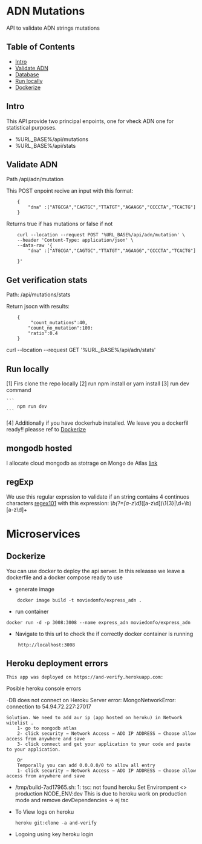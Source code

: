 
# ADN Mutations
 API to validate ADN strings mutations
## Table of Contents

- [Intro](#Intro)
- [Validate ADN](#Validate-ADN)
- [Database](#mongodb-hosted)
- [Run locally](#Run-locally)
- [Dockerize](#Dockerize)

## Intro

This API provide two principal enpoints, one for vheck ADN one for statistical purposes.

   
 - %URL_BASE%/api/mutations
 - %URL_BASE%/api/stats

## Validate ADN 

Path /api/adn/mutation

This POST enpoint recive an input with this format:
```
    {
        "dna" :["ATGCGA","CAGTGC","TTATGT","AGAAGG","CCCCTA","TCACTG"]
    }
```

Returns true if has mutations or false if not

```
    curl --location --request POST '%URL_BASE%/api/adn/mutation' \
    --header 'Content-Type: application/json' \
    --data-raw '{
        "dna" :["ATGCGA","CAGTGC","TTATGT","AGAAGG","CCCCTA","TCACTG"]

    }'
```

## Get verification stats 

Path:  /api/mutations/stats

Return jsocn with results:

```
    {
         "count_mutations":40, 
        "count_no_mutation":100: 
        "ratio":0.4
    }
```

 curl --location --request GET '%URL_BASE%/api/adn/stats'

## Run locally
  [1] Firs clone the repo locally
  [2] run npm install or yarn install
  [3] run dev command 

    ```
        npm run dev
    ```
  [4] Additionally if you have dockerhub installed. We leave you a dockerfil ready!! 
       pleasse ref to [Dockerize](#Dockerize)

 
## mongodb hosted

I allocate cloud mongodb as stotrage on Mongo de Atlas
     [link](https://cloud.mongodb.com/v2/630a921cca5d9915ccb37d0a#security/database/users)

## regExp 

 We use this regular exprssion to validate if an string contains 4 continuos characters
    [regex101](https://regex101.com/r/qA0aS0/1) with this expression:  *\b(?=[a-z\d]*([a-z\d])\1{3}|\d+\b)[a-z\d]+

# Microservices

## Dockerize

You can use docker to deploy the api server. In this releasse we leave a dockerfile and a docker compose ready to use


 * generate image
 
```
    docker image build -t moviedomfo/express_adn .
```

 * run container
 
```
docker run -d -p 3008:3008 --name express_adn moviedomfo/express_adn  
```

 * Navigate to this url to check the if correctly docker container is running 
    
        http://localhost:3008
        

## Heroku deployment errors
    This app was deployed on https://and-verify.herokuapp.com:

Posible heroku console errors 

-DB does not connect on Heroku Server
    error: MongoNetworkError: connection <monitor> to 54.94.72.227:27017

    Solution. We need to add aur ip (app hosted on heroku) in Network witelist . 
        1- go to mongodb atlas
        2- click security → Network Access → ADD IP ADDRESS → Choose allow access from anywhere and save
        3- click connect and get your application to your code and paste to your application.

        Or
        Temporally you can add 0.0.0.0/0 to allow all entry
        1- click security → Network Access → ADD IP ADDRESS → Choose allow access from anywhere and save

- /tmp/build-7ad17965.sh: 1: tsc: not found heroku
    Set  Envirompent <> production NODE_ENV:dev This is due to heroku work on production mode and remove devDependencies -> ej tsc
 
- To View logs on heroku
 
    ```
    heroku git:clone -a and-verify 
    ```

- Logoing using key
     heroku login